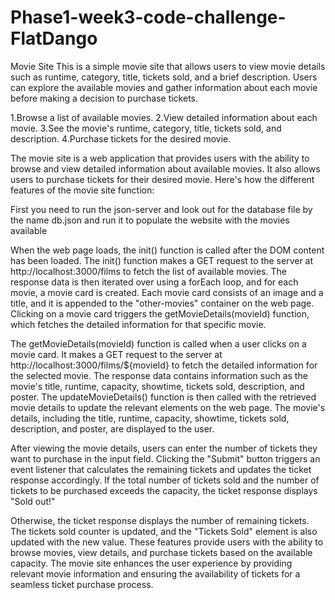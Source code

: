 # Phase1-week3-code-challenge-FlatDango
Movie Site
This is a simple movie site that allows users to view movie details such as runtime, category, title, tickets sold, and a brief description. Users can explore the available movies and gather information about each movie before making a decision to purchase tickets.

<!-- Features -->
1.Browse a list of available movies.
2.View detailed information about each movie.
3.See the movie's runtime, category, title, tickets sold, and description.
4.Purchase tickets for the desired movie.

<!-- Functioning of the Movie Site -->
The movie site is a web application that provides users with the ability to browse and view detailed information about available movies. It also allows users to purchase tickets for their desired movie. Here's how the different features of the movie site function:

<!-- Viewing movies available in the website -->
First you need to run the json-server and look out for the database file by the name db.json and run it to populate the website with the movies available 

<!-- Browse a List of Available Movies: -->
When the web page loads, the init() function is called after the DOM content has been loaded.
The init() function makes a GET request to the server at http://localhost:3000/films to fetch the list of available movies.
The response data is then iterated over using a forEach loop, and for each movie, a movie card is created.
Each movie card consists of an image and a title, and it is appended to the "other-movies" container on the web page.
Clicking on a movie card triggers the getMovieDetails(movieId) function, which fetches the detailed information for that specific movie.

<!-- View Detailed Movie Information: -->
The getMovieDetails(movieId) function is called when a user clicks on a movie card.
It makes a GET request to the server at http://localhost:3000/films/${movieId} to fetch the detailed information for the selected movie.
The response data contains information such as the movie's title, runtime, capacity, showtime, tickets sold, description, and poster.
The updateMovieDetails() function is then called with the retrieved movie details to update the relevant elements on the web page.
The movie's details, including the title, runtime, capacity, showtime, tickets sold, description, and poster, are displayed to the user.

<!-- Purchase Tickets: -->
After viewing the movie details, users can enter the number of tickets they want to purchase in the input field.
Clicking the "Submit" button triggers an event listener that calculates the remaining tickets and updates the ticket response accordingly.
If the total number of tickets sold and the number of tickets to be purchased exceeds the capacity, the ticket response displays "Sold out!"

Otherwise, the ticket response displays the number of remaining tickets.
The tickets sold counter is updated, and the "Tickets Sold" element is also updated with the new value.
These features provide users with the ability to browse movies, view details, and purchase tickets based on the available capacity. The movie site enhances the user experience by providing relevant movie information and ensuring the availability of tickets for a seamless ticket purchase process.